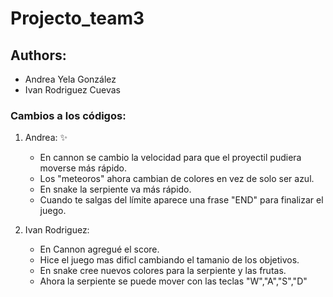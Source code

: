 # Projecto_team3
## Authors:
- Andrea Yela González 
- Ivan Rodriguez Cuevas



### Cambios a los códigos:

1. Andrea: :sparkles:
	* En cannon se cambio la velocidad para que el proyectil pudiera moverse más rápido.
	* Los "meteoros" ahora cambian de colores en vez de solo ser azul.
	* En snake la serpiente va más rápido.
	* Cuando te salgas del límite aparece una frase "END" para finalizar el juego.  
	
2. Ivan Rodriguez:
	* En Cannon agregué el score.
	* Hice el juego mas dificl cambiando el tamanio de los objetivos.
	* En snake cree nuevos colores para la serpiente y las frutas.
	* Ahora la serpiente se puede mover con las teclas "W","A","S","D"
